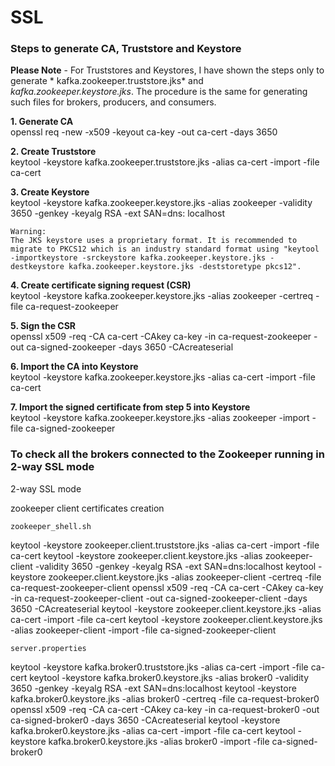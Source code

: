 # SSL

### Steps to generate CA, Truststore and Keystore

**Please Note** - For Truststores and Keystores, I have shown the steps only to generate *
kafka.zookeeper.truststore.jks* and *kafka.zookeeper.keystore.jks*. The procedure is the same for generating such files
for brokers, producers, and consumers.

**1. Generate CA** <br />
openssl req -new -x509 -keyout ca-key -out ca-cert -days 3650

**2. Create Truststore** <br />
keytool -keystore kafka.zookeeper.truststore.jks -alias ca-cert -import -file ca-cert

**3. Create Keystore** <br />
keytool -keystore kafka.zookeeper.keystore.jks -alias zookeeper -validity 3650 -genkey -keyalg RSA -ext SAN=dns:
localhost

````
Warning:
The JKS keystore uses a proprietary format. It is recommended to migrate to PKCS12 which is an industry standard format using "keytool -importkeystore -srckeystore kafka.zookeeper.keystore.jks -destkeystore kafka.zookeeper.keystore.jks -deststoretype pkcs12".
````

**4. Create certificate signing request (CSR)** <br />
keytool -keystore kafka.zookeeper.keystore.jks -alias zookeeper -certreq -file ca-request-zookeeper

**5. Sign the CSR** <br />
openssl x509 -req -CA ca-cert -CAkey ca-key -in ca-request-zookeeper -out ca-signed-zookeeper -days 3650 -CAcreateserial

**6. Import the CA into Keystore** <br />
keytool -keystore kafka.zookeeper.keystore.jks -alias ca-cert -import -file ca-cert

**7. Import the signed certificate from step 5 into Keystore** <br />
keytool -keystore kafka.zookeeper.keystore.jks -alias zookeeper -import -file ca-signed-zookeeper

### To check all the brokers connected to the Zookeeper running in 2-way SSL mode

2-way SSL mode

zookeeper client certificates creation

```
zookeeper_shell.sh
```

keytool -keystore zookeeper.client.truststore.jks -alias ca-cert -import -file ca-cert keytool -keystore
zookeeper.client.keystore.jks -alias zookeeper-client -validity 3650 -genkey -keyalg RSA -ext SAN=dns:localhost keytool
-keystore zookeeper.client.keystore.jks -alias zookeeper-client -certreq -file ca-request-zookeeper-client openssl x509
-req -CA ca-cert -CAkey ca-key -in ca-request-zookeeper-client -out ca-signed-zookeeper-client -days 3650
-CAcreateserial keytool -keystore zookeeper.client.keystore.jks -alias ca-cert -import -file ca-cert keytool -keystore
zookeeper.client.keystore.jks -alias zookeeper-client -import -file ca-signed-zookeeper-client

```
server.properties
```

keytool -keystore kafka.broker0.truststore.jks -alias ca-cert -import -file ca-cert keytool -keystore
kafka.broker0.keystore.jks -alias broker0 -validity 3650 -genkey -keyalg RSA -ext SAN=dns:localhost keytool -keystore
kafka.broker0.keystore.jks -alias broker0 -certreq -file ca-request-broker0 openssl x509 -req -CA ca-cert -CAkey ca-key
-in ca-request-broker0 -out ca-signed-broker0 -days 3650 -CAcreateserial keytool -keystore kafka.broker0.keystore.jks
-alias ca-cert -import -file ca-cert keytool -keystore kafka.broker0.keystore.jks -alias broker0 -import -file
ca-signed-broker0


